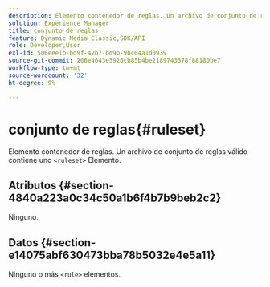 ```yaml
---
description: Elemento contenedor de reglas. Un archivo de conjunto de reglas válido contiene uno <ruleset> Elemento.
solution: Experience Manager
title: conjunto de reglas
feature: Dynamic Media Classic,SDK/API
role: Developer,User
exl-id: 506eee1b-bd9f-42b7-bd9b-9bc04a1d0939
source-git-commit: 206e4643e3926cb85b4be2189743578f88180be7
workflow-type: tm+mt
source-wordcount: '32'
ht-degree: 9%

---
```


# conjunto de reglas{#ruleset}

Elemento contenedor de reglas. Un archivo de conjunto de reglas válido contiene uno `<ruleset>` Elemento.

## Atributos {#section-4840a223a0c34c50a1b6f4b7b9beb2c2}

Ninguno.

## Datos {#section-e14075abf630473bba78b5032e4e5a11}

Ninguno o más `<rule>` elementos.
